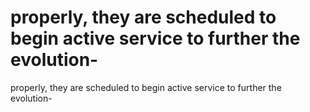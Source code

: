 # properly, they are scheduled to begin active service to further the evolution-

properly, they are scheduled to begin active service to further the evolution-